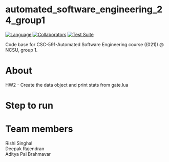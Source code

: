 # automated_software_engineering_24_group1
[![Language](https://img.shields.io/badge/Language-Python-orange.svg?style=flat)](https://github.com/search?q=repo%3Aadipai%2Fase24++language%3APython&type=code)
[![Collaborators](https://img.shields.io/badge/Collaborators-3-purple.svg?style=flat)](https://github.com/adipai/ase24/graphs/contributors)
[![Test Suite](https://github.com/adipai/ase24/actions/workflows/run_test_suite.yml/badge.svg)](https://github.com/adipai/ase24/actions/workflows/run_test_suite.yml)

Code base for CSC-591-Automated Software Engineering course ((021)) @ NCSU, group 1.

# About

HW2 - Create the data object and print stats from gate.lua

# Step to run


# Team members
Rishi Singhal<br/>
Deepak Rajendran<br/>
Aditya Pai Brahmavar
